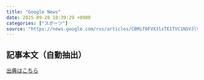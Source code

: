 ```yaml
---
title: "Google News"
date: 2025-09-28 18:39:29 +0900
categories: ["スポーツ"]
source: "https://news.google.com/rss/articles/CBMif0FVX3lxTE1TVC1NSVJlVjhoUWN4ckJFY3Qxa0x4OHJ1WXNuLVBka0R1Y2VDS0FuejkwQlphRG15Vm1tZEQtMmtvYXI1VFpVaXZPTXBBS2hHamV5bnduMFlQeFNZLWpMNExWQUt5MjdmNUNKbWVYQ2FXUm9ZZWx3SkswdmZscFU?oc=5"
---
```


## 記事本文（自動抽出）
<body class="y0K44d EA71Tc" id="readabilityBody"></body>

[出典はこちら](https://news.google.com/rss/articles/CBMif0FVX3lxTE1TVC1NSVJlVjhoUWN4ckJFY3Qxa0x4OHJ1WXNuLVBka0R1Y2VDS0FuejkwQlphRG15Vm1tZEQtMmtvYXI1VFpVaXZPTXBBS2hHamV5bnduMFlQeFNZLWpMNExWQUt5MjdmNUNKbWVYQ2FXUm9ZZWx3SkswdmZscFU?oc=5)
